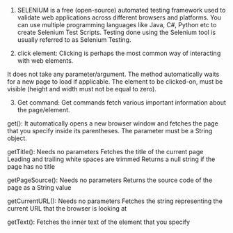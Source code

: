 1. SELENIUM is a free (open-source) automated testing framework used to validate web applications across different browsers and platforms. You can use multiple programming languages like Java, C#, Python etc to create Selenium Test Scripts. Testing done using the Selenium tool is usually referred to as Selenium Testing.

2. click element:
Clicking is perhaps the most common way of interacting with web elements.

It does not take any parameter/argument.
The method automatically waits for a new page to load if applicable.
The element to be clicked-on, must be visible (height and width must not be equal to zero).

3. Get command:
Get commands fetch various important information about the page/element. 

get(): It automatically opens a new browser window and fetches the page that you specify inside its parentheses.
       The parameter must be a String object.

getTitle(): Needs no parameters
            Fetches the title of the current page
            Leading and trailing white spaces are trimmed
            Returns a null string if the page has no title

getPageSource(): Needs no parameters
                 Returns the source code of the page as a String value

getCurrentURL(): Needs no parameters
                 Fetches the string representing the current URL that the browser is looking at

getText(): Fetches the inner text of the element that you specify
